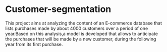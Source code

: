 # Customer-segmentation
This project aims at analyzing the content of an E-commerce database that lists purchases made by about 4000 customers over a period of one year.Based on this analysis,a model is developed that allows to anticipate the purchases that will be made by a new customer, during the following year from its first purchase.
